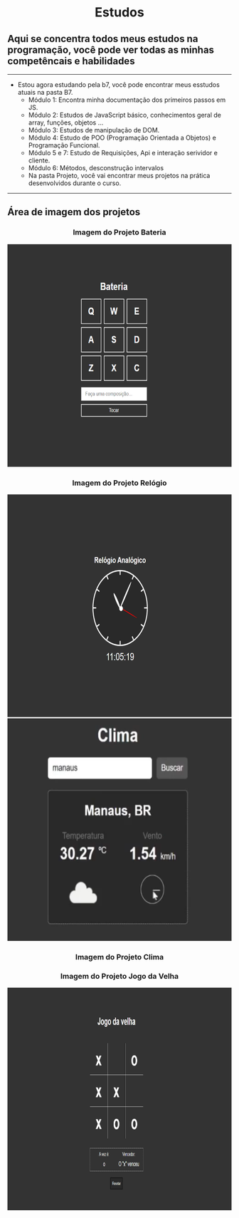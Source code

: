 <h1 align="center"> Estudos </h1>

## Aqui se concentra todos meus estudos na programação, você pode ver todas as minhas competêncais e habilidades

---

- Estou agora estudando pela b7, você pode encontrar meus esstudos atuais na pasta B7.
    - Módulo 1: Encontra minha documentação dos primeiros passos em JS.
    - Módulo 2: Estudos de JavaScript básico, conhecimentos geral de array, funções, objetos ...
    - Módulo 3: Estudos de manipulação de DOM.
    - Módulo 4: Estudo de POO (Programação Orientada a Objetos) e Programação Funcional.
    - Módulo 5 e 7: Estudo de Requisições, Api e interação serividor e cliente.
    - Módulo 6: Métodos, desconstrução intervalos
    - Na pasta Projeto, você vai encontrar meus projetos na prática desenvolvidos durante o curso.

---

## Área de imagem dos projetos

<div align="center">

<h3>Imagem do Projeto Bateria</h3>
<img widht=420 height=500 src="/B7/curso js/projetos/7 dias 7 projetos/imagens/bateria.png">
</img>

<h3>Imagem do Projeto Relógio</h3>
<img widht=420 height=500 src="/B7/curso js/projetos/7 dias 7 projetos/imagens/relogio.png">
</img>

<img widht=420 height=500 src="/B7/curso js/projetos/7 dias 7 projetos/imagens/clima.png">
<h3>Imagem do Projeto Clima</h3>
</img>

<h3>Imagem do Projeto Jogo da Velha</h3>
<img widht=420 height=500 src="/B7/curso js/projetos/7 dias 7 projetos/imagens/velha.png">
</img>

</div>
